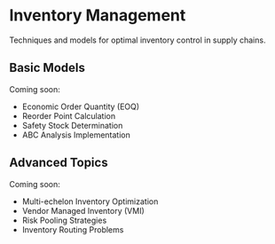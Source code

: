 # Inventory Management

Techniques and models for optimal inventory control in supply chains.

## Basic Models
Coming soon:
- Economic Order Quantity (EOQ)
- Reorder Point Calculation
- Safety Stock Determination
- ABC Analysis Implementation

## Advanced Topics
Coming soon:
- Multi-echelon Inventory Optimization
- Vendor Managed Inventory (VMI)
- Risk Pooling Strategies
- Inventory Routing Problems
